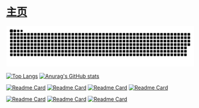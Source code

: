 # [主页](https://OnClick9927.github.io)
<picture>
  <source media="(prefers-color-scheme: dark)" srcset="https://raw.githubusercontent.com/OnClick9927/OnClick9927/output/github-contribution-grid-snake-dark.svg">
  <source media="(prefers-color-scheme: light)" srcset="https://raw.githubusercontent.com/OnClick9927/OnClick9927/output/github-contribution-grid-snake.svg">
  <img alt="github contribution grid snake animation" src="https://raw.githubusercontent.com/OnClick9927/OnClick9927/output/github-contribution-grid-snake.svg">
</picture>

[![Top Langs](https://github-readme-stats.vercel.app/api/top-langs/?username=OnClick9927&layout=compact&theme=dark&show_icons=false)](https://OnClick9927.github.io)
[![Anurag's GitHub stats](https://github-readme-stats.vercel.app/api?username=OnClick9927&hide=prs&count_private=true&theme=dark&show_icons=false)](https://OnClick9927.github.io)

[![Readme Card](https://github-readme-stats.vercel.app/api/pin/?username=OnClick9927&repo=IFramework&theme=dark&show_icons=false)](https://github.com/OnClick9927/IFramework)
[![Readme Card](https://github-readme-stats.vercel.app/api/pin/?username=OnClick9927&repo=IFramework-Unity&theme=dark&show_icons=false)](https://github.com/OnClick9927/IFramework-Unity)
[![Readme Card](https://github-readme-stats.vercel.app/api/pin/?username=OnClick9927&repo=WooAsset&theme=dark&show_icons=false)](https://github.com/OnClick9927/WooAsset)
[![Readme Card](https://github-readme-stats.vercel.app/api/pin/?username=OnClick9927&repo=WooLocalization&theme=dark&show_icons=false)](https://github.com/OnClick9927/WooLocalization)



[![Readme Card](https://github-readme-stats.vercel.app/api/pin/?username=OnClick9927&repo=WooPool&theme=dark&show_icons=false)](https://github.com/OnClick9927/WooPool)
[![Readme Card](https://github-readme-stats.vercel.app/api/pin/?username=OnClick9927&repo=ActionEditor&theme=dark&show_icons=false)](https://github.com/OnClick9927/ActionEditor)
[![Readme Card](https://github-readme-stats.vercel.app/api/pin/?username=OnClick9927&repo=WooServer&theme=dark&show_icons=false)](https://github.com/OnClick9927/WooServer)


